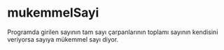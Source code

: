 # mukemmelSayi
Programda girilen sayının tam sayı çarpanlarının toplamı sayının kendisini veriyorsa sayıya mükemmel sayı diyor.
